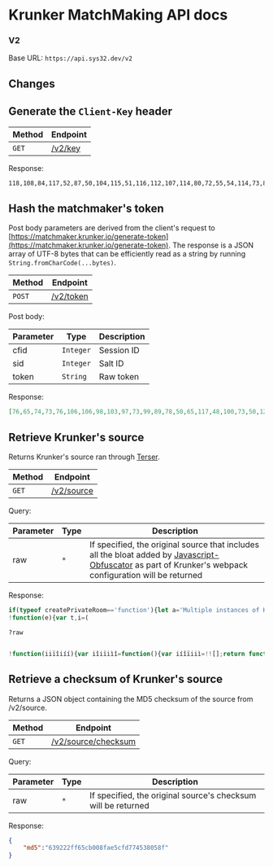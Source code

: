 # Krunker MatchMaking API docs

### V2

Base URL: `https://api.sys32.dev/v2`

## Changes

## Generate the `Client-Key` header

| Method | Endpoint  |
| - | - |
| `GET` | [/v2/key](https://api.sys32.dev/v2/key) |

Response:

```txt
118,108,84,117,52,87,50,104,115,51,116,112,107,114,80,72,55,54,114,73,83,66,109,84,113,66,90,78,68,84,108,118,117,103,113,99,48,110,89,54,82,70,49,69,97,56,70,82,109,87,49,108,120,56,53,67,109,119,110,109,48,85,111,97
```

## Hash the matchmaker's token

Post body parameters are derived from the client's request to [https://matchmaker.krunker.io/generate-token](https://matchmaker.krunker.io/generate-token). The response is a JSON array of UTF-8 bytes that can be efficiently read as a string by running `String.fromCharCode(...bytes)`.

| Method | Endpoint  |
| - | - |
| `POST` | [/v2/token](https://api.sys32.dev/v2/token) |

Post body:

| Parameter | Type      | Description  |
| --------- | --------- | ------------ |
| cfid      | `Integer` | Session ID   |
| sid       | `Integer` | Salt ID      |
| token     | `String`  | Raw token    |

Response: 

```json
[76,65,74,73,76,106,106,98,103,97,73,99,89,78,50,65,117,48,100,73,50,122,107,82,67,90,69,114,84,67,55,102,102,107,73,118,98,111,66,83,86,52,114,113,73,81,67,104,89,65,89,82,78,118,118,108,113,71,75,117,79,117,121,121]
```

## Retrieve Krunker's source

Returns Krunker's source ran through [Terser](https://github.com/terser/terser).

| Method | Endpoint  |
| - | - |
| `GET` | [/v2/source](https://api.sys32.dev/v2/source) |

Query:

| Parameter | Type      | Description  |
| --------- | --------- | ------------ |
| raw       | `*`       | If specified, the original source that includes all the bloat added by [Javascript-Obfuscator](https://www.npmjs.com/package/javascript-obfuscator) as part of Krunker's webpack configuration will be returned |

Response:

```js
if(typeof createPrivateRoom=='function'){let a='Multiple instances of Krunker.IO running';console.trace(a);throw alert(a+', try disabling duplicate userscripts')}//# sourceURL=Krunker.e575H.js
!function(e){var t,i=(
```

`?raw`

```js

!function(iiïîiíí){var iîiïiìî=function(){var iíîïiiì=!![];return function(iìïiïíì,iíiîïìí){
```

## Retrieve a checksum of Krunker's source

Returns a JSON object containing the MD5 checksum of the source from /v2/source.

| Method | Endpoint  |
| - | - |
| `GET` | [/v2/source/checksum](https://api.sys32.dev/v2/source/checksum) |

Query:

| Parameter | Type      | Description  |
| --------- | --------- | ------------ |
| raw       | `*`       | If specified, the original source's checksum will be returned |

Response:

```json
{
	"md5":"639222ff65cb008fae5cfd774538058f"
}
```
